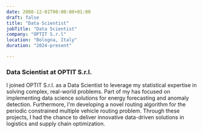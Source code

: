 ```yaml
---
date: 2008-12-01T00:00:00+01:00
draft: false
title: "Data Scientist"
jobTitle: "Data Scientist"
company: "OPTIT S.r.l"
location: "Bologna, Italy"
duration: "2024-present"

---
```

### Data Scientist at OPTIT S.r.l.

I joined OPTIT S.r.l. as a Data Scientist to leverage my statistical expertise in solving complex, real-world problems. Part of my has focused on implementing data science solutions for energy forecasting and anomaly detection. Furthermore, I'm developing a novel routing algorithm for the periodic constrained multiple vehicle routing problem. Through these projects, I had the chance to deliver innovative data-driven solutions in logistics and supply chain optimization.

